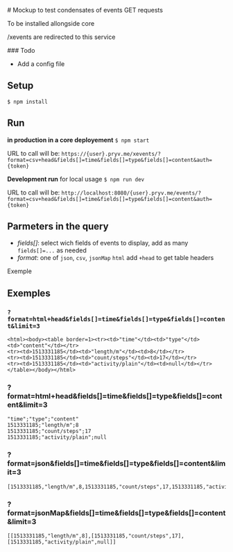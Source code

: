 # Mockup to test condensates of events GET requests

To be installed allongside core

/xevents are redirected to this service



### Todo

- Add a config file

## Setup

`$ npm install`


## Run

**in production in a core deployement** `$ npm start`

URL to call will be: `https://{user}.pryv.me/xevents/?format=csv+head&fields[]=time&fields[]=type&fields[]=content&auth={token}`

**Development run** for local usage `$ npm run dev`

URL to call will be: `http://localhost:8080/{user}.pryv.me/events/?format=csv+head&fields[]=time&fields[]=type&fields[]=content&auth={token}`


## Parmeters in the query

- *fields[]*: select wich fields of events to display, add as many `fields[]=...`  as needed
- *format*: one of `json`, `csv`, `jsonMap` `html` add `+head` to get table headers


Exemple


## Exemples

### `?format=html+head&fields[]=time&fields[]=type&fields[]=content&limit=3`

```
<html><body><table border=1><tr><td>"time"</td><td>"type"</td><td>"content"</td></tr>
<tr><td>1513331185</td><td>"length/m"</td><td>8</td></tr>
<tr><td>1513331185</td><td>"count/steps"</td><td>17</td></tr>
<tr><td>1513331185</td><td>"activity/plain"</td><td>null</td></tr></table></body></html>
```



### ?format=html+head&fields[]=time&fields[]=type&fields[]=content&limit=3
```
"time";"type";"content"
1513331185;"length/m";8
1513331185;"count/steps";17
1513331185;"activity/plain";null
```


### ?format=json&fields[]=time&fields[]=type&fields[]=content&limit=3

```
[1513331185,"length/m",8,1513331185,"count/steps",17,1513331185,"activity/plain",null]
```

### ?format=jsonMap&fields[]=time&fields[]=type&fields[]=content&limit=3

```
[[1513331185,"length/m",8],[1513331185,"count/steps",17],[1513331185,"activity/plain",null]]
```